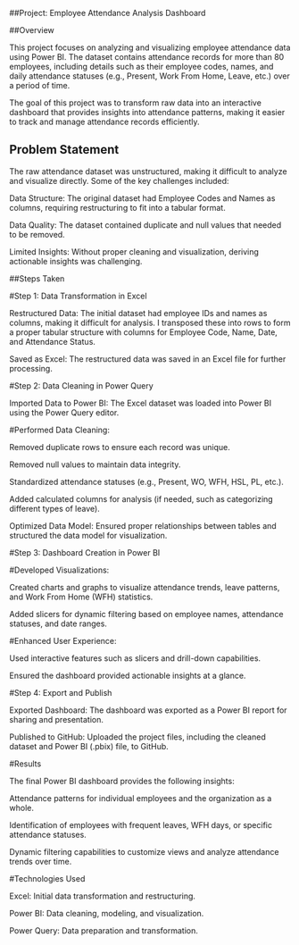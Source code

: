 ##Project: Employee Attendance Analysis Dashboard

##Overview

This project focuses on analyzing and visualizing employee attendance data using Power BI. The dataset contains attendance records for more than 80 employees, including details such as their employee codes, names, and daily attendance statuses (e.g., Present, Work From Home, Leave, etc.) over a period of time.

The goal of this project was to transform raw data into an interactive dashboard that provides insights into attendance patterns, making it easier to track and manage attendance records efficiently.

## Problem Statement

The raw attendance dataset was unstructured, making it difficult to analyze and visualize directly. Some of the key challenges included:

Data Structure: The original dataset had Employee Codes and Names as columns, requiring restructuring to fit into a tabular format.

Data Quality: The dataset contained duplicate and null values that needed to be removed.

Limited Insights: Without proper cleaning and visualization, deriving actionable insights was challenging.

##Steps Taken

#Step 1: Data Transformation in Excel

Restructured Data: The initial dataset had employee IDs and names as columns, making it difficult for analysis. I transposed these into rows to form a proper tabular structure with columns for Employee Code, Name, Date, and Attendance Status.

Saved as Excel: The restructured data was saved in an Excel file for further processing.

#Step 2: Data Cleaning in Power Query

Imported Data to Power BI: The Excel dataset was loaded into Power BI using the Power Query editor.

#Performed Data Cleaning:

Removed duplicate rows to ensure each record was unique.

Removed null values to maintain data integrity.

Standardized attendance statuses (e.g., Present, WO, WFH, HSL, PL, etc.).

Added calculated columns for analysis (if needed, such as categorizing different types of leave).

Optimized Data Model: Ensured proper relationships between tables and structured the data model for visualization.

#Step 3: Dashboard Creation in Power BI

#Developed Visualizations:

Created charts and graphs to visualize attendance trends, leave patterns, and Work From Home (WFH) statistics.

Added slicers for dynamic filtering based on employee names, attendance statuses, and date ranges.

#Enhanced User Experience:

Used interactive features such as slicers and drill-down capabilities.

Ensured the dashboard provided actionable insights at a glance.

#Step 4: Export and Publish

Exported Dashboard: The dashboard was exported as a Power BI report for sharing and presentation.

Published to GitHub: Uploaded the project files, including the cleaned dataset and Power BI (.pbix) file, to GitHub.

#Results

The final Power BI dashboard provides the following insights:

Attendance patterns for individual employees and the organization as a whole.

Identification of employees with frequent leaves, WFH days, or specific attendance statuses.

Dynamic filtering capabilities to customize views and analyze attendance trends over time.

#Technologies Used

Excel: Initial data transformation and restructuring.

Power BI: Data cleaning, modeling, and visualization.

Power Query: Data preparation and transformation.
